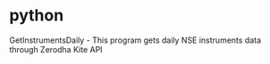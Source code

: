# python
GetInstrumentsDaily - 
This program gets daily NSE instruments data through Zerodha Kite API 
